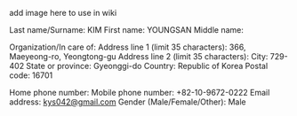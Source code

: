 add image here to use in wiki


Last name/Surname: KIM
First name: YOUNGSAN
Middle name:

Organization/In care of: 
Address line 1 (limit 35 characters): 366, Maeyeong-ro, Yeongtong-gu
Address line 2 (limit 35 characters): City: 729-402
State or province: Gyeonggi-do
Country: Republic of Korea
Postal code: 16701

Home phone number: 
Mobile phone number: +82-10-9672-0222
Email address: kys042@gmail.com
Gender (Male/Female/Other): Male
